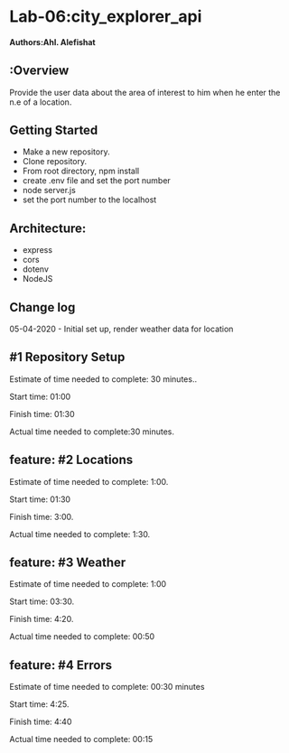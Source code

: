 
# Lab-06:city_explorer_api

#### Authors:Ahl. Alefishat

## :Overview
Provide the user data about the area of interest to him when he  enter the n.e of a location.

## Getting Started
- Make a new repository.
- Clone repository.
- From root directory, npm install
- create .env file and set the port number
- node server.js
-  set the port number to the localhost

## Architecture:
- express
- cors
- dotenv
- NodeJS

## Change log
05-04-2020 - Initial set up, render weather data for location

##  #1 Repository Setup

Estimate of time needed to complete: 30 minutes..

Start time: 01:00

Finish time: 01:30

Actual time needed to complete:30 minutes.

## feature: #2 Locations

Estimate of time needed to complete: 1:00.

Start time: 01:30

Finish time: 3:00.

Actual time needed to complete: 1:30.


## feature: #3 Weather

Estimate of time needed to complete: 1:00

Start time: 03:30.

Finish time: 4:20.

Actual time needed to complete: 00:50

## feature: #4 Errors

Estimate of time needed to complete: 00:30 minutes

Start time: 4:25.

Finish time: 4:40

Actual time needed to complete: 00:15